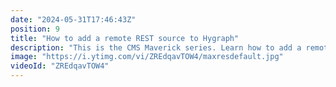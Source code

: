 ```yaml
---
date: "2024-05-31T17:46:43Z"
position: 9
title: "How to add a remote REST source to Hygraph"
description: "This is the CMS Maverick series. Learn how to add a remote #REST source into Hygraph and use its data like its #Hygraph native content.\n\nRead more here: https://hygraph.com/docs/guides/schema/remote-sources#adding-a-remote-source-to-your-project\n\nJoin our community: https://slack.hygraph.com\nTry Hygraph for free: https://app.hygraph.com/signup"
image: "https://i.ytimg.com/vi/ZREdqavTOW4/maxresdefault.jpg"
videoId: "ZREdqavTOW4"
---
```


